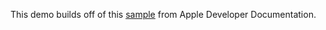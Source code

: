 This demo builds off of this [sample](https://developer.apple.com/documentation/healthkit/creating_a_mobility_health_app) from Apple Developer Documentation.
